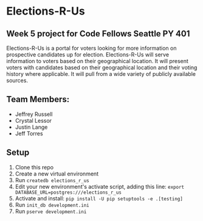 # Elections-R-Us
## Week 5 project for Code Fellows Seattle PY 401


Elections-R-Us is a portal for voters looking for more information on prospective candidates up for election.
Elections-R-Us will serve information to voters based on their geographical location. It will present voters
with candidates based on their geographical location and their voting history where applicable. It will pull
from a wide variety of publicly available sources.


## Team Members:
- Jeffrey Russell
- Crystal Lessor
- Justin Lange
- Jeff Torres

## Setup
1. Clone this repo
2. Create a new virtual environment
3. Run `createdb elections_r_us`
4. Edit your new environment's activate script, adding this line:
`export DATABASE_URL=postgres:///elections_r_us`
5. Activate and install:
```pip install -U pip setuptools -e .[testing]```
6. Run `init_db development.ini`
7. Run `pserve development.ini`
